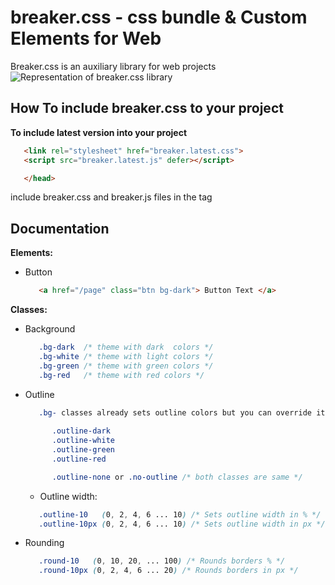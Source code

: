 # breaker.css - css bundle & Custom Elements for Web

Breaker.css is an auxiliary library for web projects
![Representation of breaker.css library]()


## How To include breaker.css to your project

**To include latest version into your project**
```html
   <link rel="stylesheet" href="breaker.latest.css">
   <script src="breaker.latest.js" defer></script>

   </head>
```
include breaker.css and breaker.js files in the **<head>** tag




## Documentation

**Elements:**
- Button
   ```html
      <a href="/page" class="btn bg-dark"> Button Text </a>
   ```


**Classes:**
- Background
   ```css
      .bg-dark  /* theme with dark  colors */
      .bg-white /* theme with light colors */
      .bg-green /* theme with green colors */
      .bg-red   /* theme with red colors */
   ```

- Outline
   ```css
      .bg- classes already sets outline colors but you can override it with:
      
         .outline-dark
         .outline-white
         .outline-green
         .outline-red

         .outline-none or .no-outline /* both classes are same */
   ```
   * Outline width:
   ```css
      .outline-10   (0, 2, 4, 6 ... 10) /* Sets outline width in % */
      .outline-10px (0, 2, 4, 6 ... 10) /* Sets outline width in px */
   ```


- Rounding
   ```css
      .round-10   (0, 10, 20, ... 100) /* Rounds borders % */
      .round-10px (0, 2, 4, 6 ... 20) /* Rounds borders in px */
   ```
